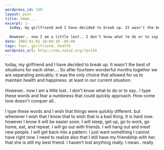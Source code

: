```yaml
--- 
wordpress_id: 159
layout: post
title: hmmm....
excerpt: |-
  today, my girlfriend and I have decided to break up. It wasn't the best of situations for each other.... So after fourteen wonderful months together we are separating amicably. it was the only choice that allowed for us to maintain health and happiness. at least in our current situation. 
  
  However.. now I am a little lost.. I don't know what to do or to say.. I type these words and ...
date: 2002-01-01 18:09:10 -06:00
tags: fear, girlfriend, health
wordpress_url: http://new.nata2.org/?p=159
---
```

today, my girlfriend and I have decided to break up. It wasn't the best of situations for each other.... So after fourteen wonderful months together we are separating amicably. it was the only choice that allowed for us to maintain health and happiness. at least in our current situation. 
<br/><br/>
However.. now I am a little lost.. I don't know what to do or to say.. I type these words and fear a numbness that could quickly approach. How come love doesn't conquer all..
<br/><br/>
I type these words and I wish that things were quickly different. but whenever I wish that I know that to wish that is a bad thing. It is hard now. however I know it will be easier soon. I will sleep, get up, go to work, go home, eat, and repeat. I will go out with friends. I will hang out and meet new people. I will get back into a pattern. I just want something I cannot have right now. I need to realize also that I still have my friendship with her. that she is still my best friend. I haven't lost anything really. I mean.. really
